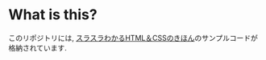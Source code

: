 # What is this?

このリポジトリには, [スラスラわかるHTML＆CSSのきほん](http://www.sbcr.jp/products/4797372960.html)のサンプルコードが格納されています.